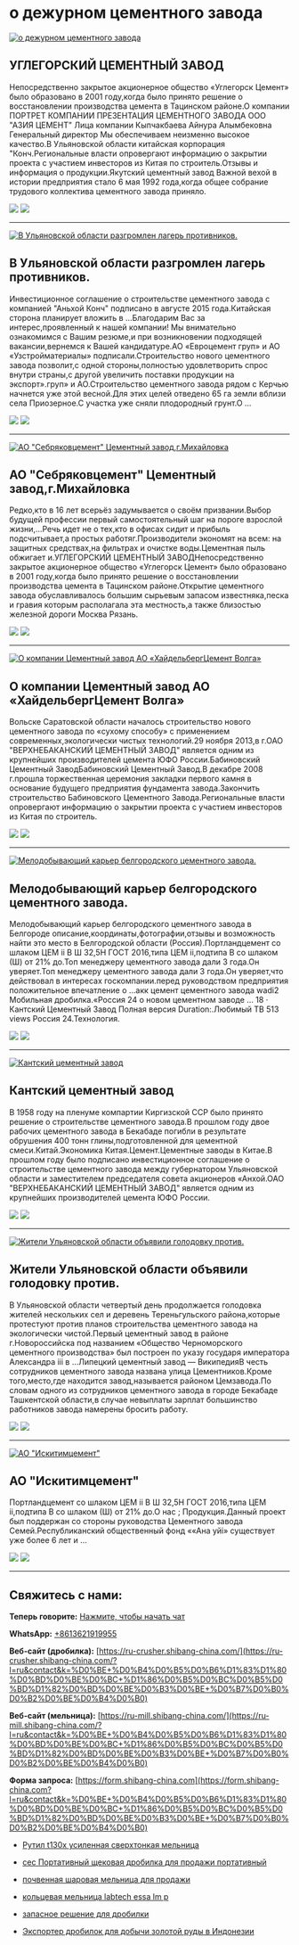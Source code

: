 # о дежурном цементного завода

<a href="https://swt.shibang-china.com/?l=ru&img&k=%D0%BE+%D0%B4%D0%B5%D0%B6%D1%83%D1%80%D0%BD%D0%BE%D0%BC+%D1%86%D0%B5%D0%BC%D0%B5%D0%BD%D1%82%D0%BD%D0%BE%D0%B3%D0%BE+%D0%B7%D0%B0%D0%B2%D0%BE%D0%B4%D0%B0" target="_blank">![о дежурном цементного завода](http://static.shibang-china.com/all-800x300/612.jpg)</a>

## УГЛЕГОРСКИЙ ЦЕМЕНТНЫЙ ЗАВОД
Непосредственно закрытое акционерное общество &#171;Углегорск Цемент&#187; было образовано в 2001 году,когда было принято решение о восстановлении производства цемента в Тацинском районе.О компании ПОРТРЕТ КОМПАНИИ ПРЕЗЕНТАЦИЯ ЦЕМЕНТНОГО ЗАВОДА ООО &quot;АЗИЯ ЦЕМЕНТ&quot; Лица компании Кыпчакбаева Айнура Алымбековна Генеральный директор Мы обеспечиваем неизменно высокое качество.В Ульяновской области китайская корпорация &quot;Конч.Региональные власти опровергают информацию о закрытии проекта с участием инвесторов из Китая по строитель.Отзывы и информация о продукции.Якутский цементный завод Важной вехой в истории предприятия стало 6 мая 1992 года,когда общее собрание трудового коллектива цементного завода приняло.


<a href="https://whatsapp.shibangsoft.com/WhatsApp.php" target="_blank" title="WhatsApp">![](http://static.shibang-china.com/icon/whatsapp.png)</a> <a href="https://swt.shibang-china.com/?l=ru&icon&k=%D0%BE+%D0%B4%D0%B5%D0%B6%D1%83%D1%80%D0%BD%D0%BE%D0%BC+%D1%86%D0%B5%D0%BC%D0%B5%D0%BD%D1%82%D0%BD%D0%BE%D0%B3%D0%BE+%D0%B7%D0%B0%D0%B2%D0%BE%D0%B4%D0%B0" target="_blank">![](http://static.shibang-china.com/icon/chat-ru.png)</a>

---

<a href="https://swt.shibang-china.com/?l=ru&img&k=%D0%BE+%D0%B4%D0%B5%D0%B6%D1%83%D1%80%D0%BD%D0%BE%D0%BC+%D1%86%D0%B5%D0%BC%D0%B5%D0%BD%D1%82%D0%BD%D0%BE%D0%B3%D0%BE+%D0%B7%D0%B0%D0%B2%D0%BE%D0%B4%D0%B0" target="_blank">![В Ульяновской области разгромлен лагерь противников.](http://static.shibang-china.com/all-800x300/929.jpg)</a>

## В Ульяновской области разгромлен лагерь противников.
Инвестиционное соглашение о строительстве цементного завода с компанией &quot;Аньхой Конч&quot; подписано в августе 2015 года.Китайская сторона планирует вложить в …Благодарим Вас за интерес,проявленный к нашей компании! Мы внимательно ознакомимся с Вашим резюме,и при возникновении подходящей вакансии,вернемся к Вашей кандидатуре.АО &#171;Евроцемент груп&#187; и АО &#171;Узстройматериалы&#187; подписали.Строительство нового цементного завода позволит,с одной стороны,полностью удовлетворить спрос внутри страны,с другой увеличить поставки продукции на экспорт&#187;.груп&#187; и АО.Строительство цементного завода рядом с Керчью начнется уже этой весной.Для этих целей отведено 65 га земли вблизи села Приозерное.С участка уже сняли плодородный грунт.О …


<a href="https://whatsapp.shibangsoft.com/WhatsApp.php" target="_blank" title="WhatsApp">![](http://static.shibang-china.com/icon/whatsapp.png)</a> <a href="https://swt.shibang-china.com/?l=ru&icon&k=%D0%BE+%D0%B4%D0%B5%D0%B6%D1%83%D1%80%D0%BD%D0%BE%D0%BC+%D1%86%D0%B5%D0%BC%D0%B5%D0%BD%D1%82%D0%BD%D0%BE%D0%B3%D0%BE+%D0%B7%D0%B0%D0%B2%D0%BE%D0%B4%D0%B0" target="_blank">![](http://static.shibang-china.com/icon/chat-ru.png)</a>

---

<a href="https://swt.shibang-china.com/?l=ru&img&k=%D0%BE+%D0%B4%D0%B5%D0%B6%D1%83%D1%80%D0%BD%D0%BE%D0%BC+%D1%86%D0%B5%D0%BC%D0%B5%D0%BD%D1%82%D0%BD%D0%BE%D0%B3%D0%BE+%D0%B7%D0%B0%D0%B2%D0%BE%D0%B4%D0%B0" target="_blank">![АО &quot;Себряковцемент&quot; Цементный завод,г.Михайловка](http://static.shibang-china.com/all-800x300/1145.jpg)</a>

## АО &quot;Себряковцемент&quot; Цементный завод,г.Михайловка
Редко,кто в 16 лет всерьёз задумывается о своём призвании.Выбор будущей профессии первый самостоятельный шаг на пороге взрослой жизни,…Речь идет не о тех,кто в офисах сидит и прибыль подсчитывает,а простых работяг.Производители экономят на всем: на защитных средствах,на фильтрах и очистке воды.Цементная пыль обжигает и.УГЛЕГОРСКИЙ ЦЕМЕНТНЫЙ ЗАВОДНепосредственно закрытое акционерное общество &#171;Углегорск Цемент&#187; было образовано в 2001 году,когда было принято решение о восстановлении производства цемента в Тацинском районе.Открытие цементного завода обуславливалось большим сырьевым запасом известняка,песка и гравия которым располагала эта местность,а также близостью железной дороги Москва Рязань.


<a href="https://whatsapp.shibangsoft.com/WhatsApp.php" target="_blank" title="WhatsApp">![](http://static.shibang-china.com/icon/whatsapp.png)</a> <a href="https://swt.shibang-china.com/?l=ru&icon&k=%D0%BE+%D0%B4%D0%B5%D0%B6%D1%83%D1%80%D0%BD%D0%BE%D0%BC+%D1%86%D0%B5%D0%BC%D0%B5%D0%BD%D1%82%D0%BD%D0%BE%D0%B3%D0%BE+%D0%B7%D0%B0%D0%B2%D0%BE%D0%B4%D0%B0" target="_blank">![](http://static.shibang-china.com/icon/chat-ru.png)</a>

---

<a href="https://swt.shibang-china.com/?l=ru&img&k=%D0%BE+%D0%B4%D0%B5%D0%B6%D1%83%D1%80%D0%BD%D0%BE%D0%BC+%D1%86%D0%B5%D0%BC%D0%B5%D0%BD%D1%82%D0%BD%D0%BE%D0%B3%D0%BE+%D0%B7%D0%B0%D0%B2%D0%BE%D0%B4%D0%B0" target="_blank">![О компании Цементный завод АО &#171;ХайдельбергЦемент Волга&#187;](http://static.shibang-china.com/all-800x300/325.jpg)</a>

## О компании Цементный завод АО &#171;ХайдельбергЦемент Волга&#187;
Вольске Саратовской области началось строительство нового цементного завода по &#171;сухому способу&#187; с применением современных,экологически чистых технологий.29 ноября 2013,в г.ОАО &quot;ВЕРХНЕБАКАНСКИЙ ЦЕМЕНТНЫЙ ЗАВОД&quot; является одним из крупнейших производителей цемента ЮФО России.Бабиновский Цементный ЗаводБабиновский Цементный Завод.В декабре 2008 г.прошла торжественная церемония закладки первого камня в основание будущего предприятия фундамента завода.Закончить строительство Бабиновского Цементного Завода.Региональные власти опровергают информацию о закрытии проекта с участием инвесторов из Китая по строитель.


<a href="https://whatsapp.shibangsoft.com/WhatsApp.php" target="_blank" title="WhatsApp">![](http://static.shibang-china.com/icon/whatsapp.png)</a> <a href="https://swt.shibang-china.com/?l=ru&icon&k=%D0%BE+%D0%B4%D0%B5%D0%B6%D1%83%D1%80%D0%BD%D0%BE%D0%BC+%D1%86%D0%B5%D0%BC%D0%B5%D0%BD%D1%82%D0%BD%D0%BE%D0%B3%D0%BE+%D0%B7%D0%B0%D0%B2%D0%BE%D0%B4%D0%B0" target="_blank">![](http://static.shibang-china.com/icon/chat-ru.png)</a>

---

<a href="https://swt.shibang-china.com/?l=ru&img&k=%D0%BE+%D0%B4%D0%B5%D0%B6%D1%83%D1%80%D0%BD%D0%BE%D0%BC+%D1%86%D0%B5%D0%BC%D0%B5%D0%BD%D1%82%D0%BD%D0%BE%D0%B3%D0%BE+%D0%B7%D0%B0%D0%B2%D0%BE%D0%B4%D0%B0" target="_blank">![Мелодобывающий карьер белгородского цементного завода.](http://static.shibang-china.com/all-800x300/1529.jpg)</a>

## Мелодобывающий карьер белгородского цементного завода.
Мелодобывающий карьер белгородского цементного завода в Белгороде описание,координаты,фотографии,отзывы и возможность найти это место в Белгородской области (Россия).Портландцемент со шлаком ЦЕМ ii В Ш 32,5Н ГОСТ 2016,типа ЦЕМ ii,подтипа В со шлаком (Ш) от 21% до.Топ менеджеру цементного завода дали 3 года.Он уверяет.Топ менеджеру цементного завода дали 3 года.Он уверяет,что действовал в интересах госкомпании.перед руководством предприятия положительное впечатление о …акк цемент цементного завода wadi2 Мобильная дробилка.&#171;Россия 24 о новом цементном заводе … 18 &#183; Кантский Цементный Завод Полная версия Duration:.Любимый ТВ 513 views Россия 24.Технология.


<a href="https://whatsapp.shibangsoft.com/WhatsApp.php" target="_blank" title="WhatsApp">![](http://static.shibang-china.com/icon/whatsapp.png)</a> <a href="https://swt.shibang-china.com/?l=ru&icon&k=%D0%BE+%D0%B4%D0%B5%D0%B6%D1%83%D1%80%D0%BD%D0%BE%D0%BC+%D1%86%D0%B5%D0%BC%D0%B5%D0%BD%D1%82%D0%BD%D0%BE%D0%B3%D0%BE+%D0%B7%D0%B0%D0%B2%D0%BE%D0%B4%D0%B0" target="_blank">![](http://static.shibang-china.com/icon/chat-ru.png)</a>

---

<a href="https://swt.shibang-china.com/?l=ru&img&k=%D0%BE+%D0%B4%D0%B5%D0%B6%D1%83%D1%80%D0%BD%D0%BE%D0%BC+%D1%86%D0%B5%D0%BC%D0%B5%D0%BD%D1%82%D0%BD%D0%BE%D0%B3%D0%BE+%D0%B7%D0%B0%D0%B2%D0%BE%D0%B4%D0%B0" target="_blank">![Кантский цементный завод](http://static.shibang-china.com/all-800x300/641.jpg)</a>

## Кантский цементный завод
В 1958 году на пленуме компартии Киргизской ССР было принято решение о строительстве цементного завода.В прошлом году двое рабочих цементного завода в Бекабаде погибли в результате обрушения 400 тонн глины,подготовленной для цементной смеси.Китай.Экономика Китая.Цемент.Цементные заводы в Китае.В прошлом году было подписано инвестиционное соглашение о строительстве цементного завода между губернатором Ульяновской области и заместителем председателя совета акционеров &#171;Анхой.ОАО &quot;ВЕРХНЕБАКАНСКИЙ ЦЕМЕНТНЫЙ ЗАВОД&quot; является одним из крупнейших производителей цемента ЮФО России.


<a href="https://whatsapp.shibangsoft.com/WhatsApp.php" target="_blank" title="WhatsApp">![](http://static.shibang-china.com/icon/whatsapp.png)</a> <a href="https://swt.shibang-china.com/?l=ru&icon&k=%D0%BE+%D0%B4%D0%B5%D0%B6%D1%83%D1%80%D0%BD%D0%BE%D0%BC+%D1%86%D0%B5%D0%BC%D0%B5%D0%BD%D1%82%D0%BD%D0%BE%D0%B3%D0%BE+%D0%B7%D0%B0%D0%B2%D0%BE%D0%B4%D0%B0" target="_blank">![](http://static.shibang-china.com/icon/chat-ru.png)</a>

---

<a href="https://swt.shibang-china.com/?l=ru&img&k=%D0%BE+%D0%B4%D0%B5%D0%B6%D1%83%D1%80%D0%BD%D0%BE%D0%BC+%D1%86%D0%B5%D0%BC%D0%B5%D0%BD%D1%82%D0%BD%D0%BE%D0%B3%D0%BE+%D0%B7%D0%B0%D0%B2%D0%BE%D0%B4%D0%B0" target="_blank">![Жители Ульяновской области объявили голодовку против.](http://static.shibang-china.com/all-800x300/1205.jpg)</a>

## Жители Ульяновской области объявили голодовку против.
В Ульяновской области четвертый день продолжается голодовка жителей нескольких сел и деревень Тереньгульского района,которые протестуют против планов строительства цементного завода на экологически чистой.Первый цементный завод в районе г.Новороссийска под названием &#171;Общество Черноморского цементного производства&#187; был построен по указу государя императора Александра iii в …Липецкий цементный завод — ВикипедияВ честь сотрудников цементного завода названа улица Цементников.Кроме того,место,где находится завод,называется районом Цемзавода.По словам одного из сотрудников цементного завода в городе Бекабаде Ташкентской области,в случае невыплаты зарплат большинство работников завода намерены бросить работу.


<a href="https://whatsapp.shibangsoft.com/WhatsApp.php" target="_blank" title="WhatsApp">![](http://static.shibang-china.com/icon/whatsapp.png)</a> <a href="https://swt.shibang-china.com/?l=ru&icon&k=%D0%BE+%D0%B4%D0%B5%D0%B6%D1%83%D1%80%D0%BD%D0%BE%D0%BC+%D1%86%D0%B5%D0%BC%D0%B5%D0%BD%D1%82%D0%BD%D0%BE%D0%B3%D0%BE+%D0%B7%D0%B0%D0%B2%D0%BE%D0%B4%D0%B0" target="_blank">![](http://static.shibang-china.com/icon/chat-ru.png)</a>

---

<a href="https://swt.shibang-china.com/?l=ru&img&k=%D0%BE+%D0%B4%D0%B5%D0%B6%D1%83%D1%80%D0%BD%D0%BE%D0%BC+%D1%86%D0%B5%D0%BC%D0%B5%D0%BD%D1%82%D0%BD%D0%BE%D0%B3%D0%BE+%D0%B7%D0%B0%D0%B2%D0%BE%D0%B4%D0%B0" target="_blank">![АО &quot;Искитимцемент&quot;](http://static.shibang-china.com/all-800x300/39.jpg)</a>

## АО &quot;Искитимцемент&quot;
Портландцемент со шлаком ЦЕМ ii В Ш 32,5Н ГОСТ 2016,типа ЦЕМ ii,подтипа В со шлаком (Ш) от 21% до.О нас ; Продукция.Данный проект был поддержан со стороны руководства Цементного завода Семей.Республиканский общественный фонд &#171;&#171;Ана yйі&#187; существует уже более 6 лет и …

<a href="https://whatsapp.shibangsoft.com/WhatsApp.php" target="_blank" title="WhatsApp">![](http://static.shibang-china.com/icon/whatsapp.png)</a> <a href="https://swt.shibang-china.com/?l=ru&icon&k=%D0%BE+%D0%B4%D0%B5%D0%B6%D1%83%D1%80%D0%BD%D0%BE%D0%BC+%D1%86%D0%B5%D0%BC%D0%B5%D0%BD%D1%82%D0%BD%D0%BE%D0%B3%D0%BE+%D0%B7%D0%B0%D0%B2%D0%BE%D0%B4%D0%B0" target="_blank">![](http://static.shibang-china.com/icon/chat-ru.png)</a>

---
## Свяжитесь с нами:

**Теперь говорите:** [Нажмите, чтобы начать чат](https://swt.shibang-china.com?l=ru&contact&k=%D0%BE+%D0%B4%D0%B5%D0%B6%D1%83%D1%80%D0%BD%D0%BE%D0%BC+%D1%86%D0%B5%D0%BC%D0%B5%D0%BD%D1%82%D0%BD%D0%BE%D0%B3%D0%BE+%D0%B7%D0%B0%D0%B2%D0%BE%D0%B4%D0%B0)

**WhatsApp:**  [+8613621919955](https://whatsapp.shibangsoft.com/WhatsApp.php)

**Веб-сайт (дробилка):** [https://ru-crusher.shibang-china.com/](https://ru-crusher.shibang-china.com/?l=ru&contact&k=%D0%BE+%D0%B4%D0%B5%D0%B6%D1%83%D1%80%D0%BD%D0%BE%D0%BC+%D1%86%D0%B5%D0%BC%D0%B5%D0%BD%D1%82%D0%BD%D0%BE%D0%B3%D0%BE+%D0%B7%D0%B0%D0%B2%D0%BE%D0%B4%D0%B0)

**Веб-сайт (мельница):** [https://ru-mill.shibang-china.com/](https://ru-mill.shibang-china.com/?l=ru&contact&k=%D0%BE+%D0%B4%D0%B5%D0%B6%D1%83%D1%80%D0%BD%D0%BE%D0%BC+%D1%86%D0%B5%D0%BC%D0%B5%D0%BD%D1%82%D0%BD%D0%BE%D0%B3%D0%BE+%D0%B7%D0%B0%D0%B2%D0%BE%D0%B4%D0%B0)

**Форма запроса:** [https://form.shibang-china.com](https://form.shibang-china.com?l=ru&contact&k=%D0%BE+%D0%B4%D0%B5%D0%B6%D1%83%D1%80%D0%BD%D0%BE%D0%BC+%D1%86%D0%B5%D0%BC%D0%B5%D0%BD%D1%82%D0%BD%D0%BE%D0%B3%D0%BE+%D0%B7%D0%B0%D0%B2%D0%BE%D0%B4%D0%B0)

* [Рутил t130x усиленная сверхтонкая мельница](../125/%D0%A0%D1%83%D1%82%D0%B8%D0%BB%20t130x%20%D1%83%D1%81%D0%B8%D0%BB%D0%B5%D0%BD%D0%BD%D0%B0%D1%8F%20%D1%81%D0%B2%D0%B5%D1%80%D1%85%D1%82%D0%BE%D0%BD%D0%BA%D0%B0%D1%8F%20%D0%BC%D0%B5%D0%BB%D1%8C%D0%BD%D0%B8%D1%86%D0%B0.md)

* [cec Портативный щековая дробилка для продажи портативный](../124/cec%20%D0%9F%D0%BE%D1%80%D1%82%D0%B0%D1%82%D0%B8%D0%B2%D0%BD%D1%8B%D0%B9%20%D1%89%D0%B5%D0%BA%D0%BE%D0%B2%D0%B0%D1%8F%20%D0%B4%D1%80%D0%BE%D0%B1%D0%B8%D0%BB%D0%BA%D0%B0%20%D0%B4%D0%BB%D1%8F%20%D0%BF%D1%80%D0%BE%D0%B4%D0%B0%D0%B6%D0%B8%20%D0%BF%D0%BE%D1%80%D1%82%D0%B0%D1%82%D0%B8%D0%B2%D0%BD%D1%8B%D0%B9.md)

* [почвенная шаровая мельница для продажи](../125/%D0%BF%D0%BE%D1%87%D0%B2%D0%B5%D0%BD%D0%BD%D0%B0%D1%8F%20%D1%88%D0%B0%D1%80%D0%BE%D0%B2%D0%B0%D1%8F%20%D0%BC%D0%B5%D0%BB%D1%8C%D0%BD%D0%B8%D1%86%D0%B0%20%D0%B4%D0%BB%D1%8F%20%D0%BF%D1%80%D0%BE%D0%B4%D0%B0%D0%B6%D0%B8.md)

* [кольцевая мельница labtech essa lm p](../123/%D0%BA%D0%BE%D0%BB%D1%8C%D1%86%D0%B5%D0%B2%D0%B0%D1%8F%20%D0%BC%D0%B5%D0%BB%D1%8C%D0%BD%D0%B8%D1%86%D0%B0%20labtech%20essa%20lm%20p.md)

* [запасное решение для дробилки](../123/%D0%B7%D0%B0%D0%BF%D0%B0%D1%81%D0%BD%D0%BE%D0%B5%20%D1%80%D0%B5%D1%88%D0%B5%D0%BD%D0%B8%D0%B5%20%D0%B4%D0%BB%D1%8F%20%D0%B4%D1%80%D0%BE%D0%B1%D0%B8%D0%BB%D0%BA%D0%B8.md)

* [Экспортер дробилок для добычи золотой руды в Индонезии](../123/%D0%AD%D0%BA%D1%81%D0%BF%D0%BE%D1%80%D1%82%D0%B5%D1%80%20%D0%B4%D1%80%D0%BE%D0%B1%D0%B8%D0%BB%D0%BE%D0%BA%20%D0%B4%D0%BB%D1%8F%20%D0%B4%D0%BE%D0%B1%D1%8B%D1%87%D0%B8%20%D0%B7%D0%BE%D0%BB%D0%BE%D1%82%D0%BE%D0%B9%20%D1%80%D1%83%D0%B4%D1%8B%20%D0%B2%20%D0%98%D0%BD%D0%B4%D0%BE%D0%BD%D0%B5%D0%B7%D0%B8%D0%B8.md)